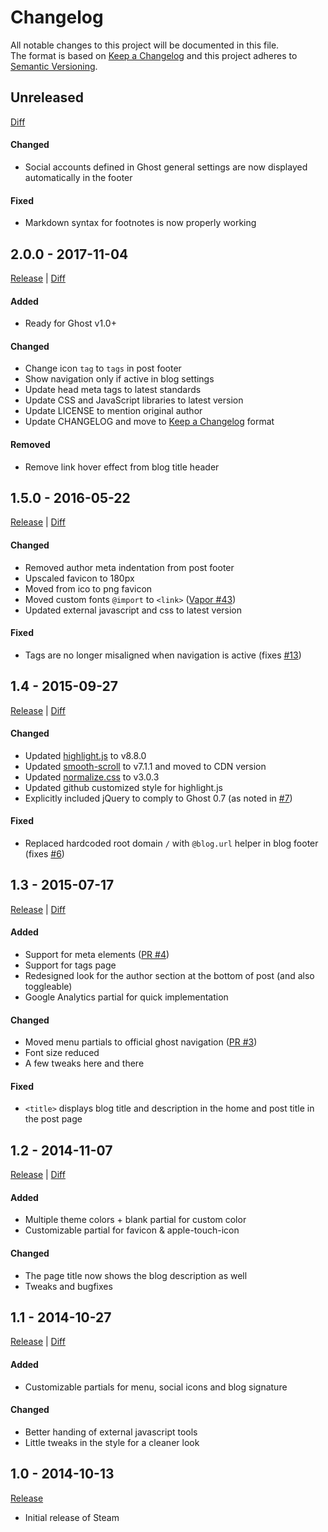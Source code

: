# Changelog

All notable changes to this project will be documented in this file.  
The format is based on [Keep a Changelog](http://keepachangelog.com/)
and this project adheres to [Semantic Versioning](http://semver.org/).

## Unreleased
[Diff](https://github.com/epistrephein/Steam/compare/v2.0.0...master)

#### Changed
- Social accounts defined in Ghost general settings are now displayed automatically in the footer

#### Fixed
- Markdown syntax for footnotes is now properly working

## 2.0.0 - 2017-11-04
[Release](https://github.com/epistrephein/Steam/releases/tag/v2.0.0) |
[Diff](https://github.com/epistrephein/Steam/compare/v1.5.0...v2.0.0)

#### Added
- Ready for Ghost v1.0+

#### Changed
- Change icon `tag` to `tags` in post footer
- Show navigation only if active in blog settings
- Update head meta tags to latest standards
- Update CSS and JavaScript libraries to latest version
- Update LICENSE to mention original author
- Update CHANGELOG and move to [Keep a Changelog](http://keepachangelog.com/) format

#### Removed
- Remove link hover effect from blog title header


## 1.5.0 - 2016-05-22
[Release](https://github.com/epistrephein/Steam/releases/tag/v1.5.0) |
[Diff](https://github.com/epistrephein/Steam/compare/v1.4...v1.5.0)

#### Changed
- Removed author meta indentation from post footer
- Upscaled favicon to 180px
- Moved from ico to png favicon
- Moved custom fonts `@import` to `<link>` ([Vapor #43](https://github.com/sethlilly/Vapor/pull/43))
- Updated external javascript and css to latest version

#### Fixed
- Tags are no longer misaligned when navigation is active (fixes [#13](https://github.com/epistrephein/Steam/issues/13))


## 1.4 - 2015-09-27
[Release](https://github.com/epistrephein/Steam/releases/tag/v1.4) |
[Diff](https://github.com/epistrephein/Steam/compare/v1.3...v1.4)

#### Changed
- Updated [highlight.js](https://highlightjs.org) to v8.8.0
- Updated [smooth-scroll](https://github.com/cferdinandi/smooth-scroll) to v7.1.1 and moved to CDN version
- Updated [normalize.css](http://necolas.github.io/normalize.css/) to v3.0.3
- Updated github customized style for highlight.js
- Explicitly included jQuery to comply to Ghost 0.7 (as noted in [#7](https://github.com/epistrephein/Steam/issues/7))

#### Fixed
- Replaced hardcoded root domain `/` with `@blog.url` helper in blog footer (fixes [#6](https://github.com/epistrephein/Steam/issues/6))


## 1.3 - 2015-07-17
[Release](https://github.com/epistrephein/Steam/releases/tag/v1.3) |
[Diff](https://github.com/epistrephein/Steam/compare/v1.2...v1.3)

#### Added
- Support for meta elements ([PR #4](https://github.com/epistrephein/Steam/pull/4))
- Support for tags page
- Redesigned look for the author section at the bottom of post (and also toggleable)
- Google Analytics partial for quick implementation

#### Changed
- Moved menu partials to official ghost navigation ([PR #3](https://github.com/epistrephein/Steam/pull/3))
- Font size reduced
- A few tweaks here and there

#### Fixed
- `<title>` displays blog title and description in the home and post title in the post page


## 1.2 - 2014-11-07
[Release](https://github.com/epistrephein/Steam/releases/tag/v1.2) |
[Diff](https://github.com/epistrephein/Steam/compare/v1.1...v1.2)

#### Added
- Multiple theme colors + blank partial for custom color
- Customizable partial for favicon & apple-touch-icon

#### Changed
- The page title now shows the blog description as well
- Tweaks and bugfixes


## 1.1 - 2014-10-27
[Release](https://github.com/epistrephein/Steam/releases/tag/v1.1) |
[Diff](https://github.com/epistrephein/Steam/compare/v1.0...v1.1)

#### Added
- Customizable partials for menu, social icons and blog signature

#### Changed
- Better handing of external javascript tools
- Little tweaks in the style for a cleaner look


## 1.0 - 2014-10-13
[Release](https://github.com/epistrephein/Steam/releases/tag/v1.0)
- Initial release of Steam
